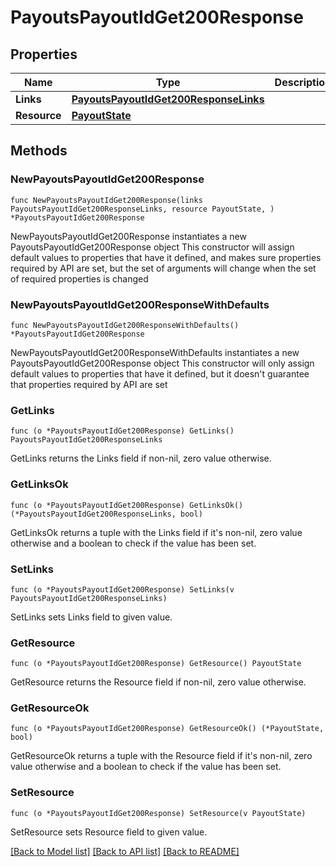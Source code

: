 # PayoutsPayoutIdGet200Response

## Properties

Name | Type | Description | Notes
------------ | ------------- | ------------- | -------------
**Links** | [**PayoutsPayoutIdGet200ResponseLinks**](PayoutsPayoutIdGet200ResponseLinks.md) |  | 
**Resource** | [**PayoutState**](PayoutState.md) |  | 

## Methods

### NewPayoutsPayoutIdGet200Response

`func NewPayoutsPayoutIdGet200Response(links PayoutsPayoutIdGet200ResponseLinks, resource PayoutState, ) *PayoutsPayoutIdGet200Response`

NewPayoutsPayoutIdGet200Response instantiates a new PayoutsPayoutIdGet200Response object
This constructor will assign default values to properties that have it defined,
and makes sure properties required by API are set, but the set of arguments
will change when the set of required properties is changed

### NewPayoutsPayoutIdGet200ResponseWithDefaults

`func NewPayoutsPayoutIdGet200ResponseWithDefaults() *PayoutsPayoutIdGet200Response`

NewPayoutsPayoutIdGet200ResponseWithDefaults instantiates a new PayoutsPayoutIdGet200Response object
This constructor will only assign default values to properties that have it defined,
but it doesn't guarantee that properties required by API are set

### GetLinks

`func (o *PayoutsPayoutIdGet200Response) GetLinks() PayoutsPayoutIdGet200ResponseLinks`

GetLinks returns the Links field if non-nil, zero value otherwise.

### GetLinksOk

`func (o *PayoutsPayoutIdGet200Response) GetLinksOk() (*PayoutsPayoutIdGet200ResponseLinks, bool)`

GetLinksOk returns a tuple with the Links field if it's non-nil, zero value otherwise
and a boolean to check if the value has been set.

### SetLinks

`func (o *PayoutsPayoutIdGet200Response) SetLinks(v PayoutsPayoutIdGet200ResponseLinks)`

SetLinks sets Links field to given value.


### GetResource

`func (o *PayoutsPayoutIdGet200Response) GetResource() PayoutState`

GetResource returns the Resource field if non-nil, zero value otherwise.

### GetResourceOk

`func (o *PayoutsPayoutIdGet200Response) GetResourceOk() (*PayoutState, bool)`

GetResourceOk returns a tuple with the Resource field if it's non-nil, zero value otherwise
and a boolean to check if the value has been set.

### SetResource

`func (o *PayoutsPayoutIdGet200Response) SetResource(v PayoutState)`

SetResource sets Resource field to given value.



[[Back to Model list]](../README.md#documentation-for-models) [[Back to API list]](../README.md#documentation-for-api-endpoints) [[Back to README]](../README.md)


